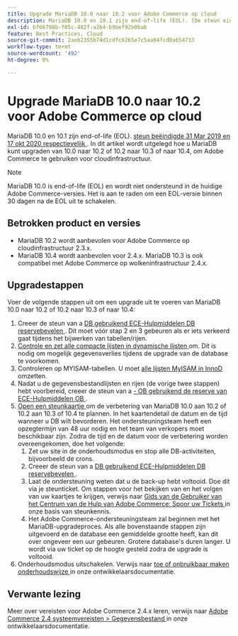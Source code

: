 ```yaml
---
title: Upgrade MariaDB 10.0 naar 10.2 voor Adobe Commerce op cloud
description: MariaDB 10.0 en 10.1 zijn end-of-life (EOL). [De steun eindigde respectievelijk 31 maart 2019 en 17 oktober 2020](https://endoflife.date/mariadb). In dit artikel wordt uitgelegd hoe u MariaDB kunt upgraden van 10.0 naar 10.2 of 10.2 naar 10.3 of naar 10.4, om Adobe Commerce te gebruiken voor cloudinfrastructuur.
exl-id: bf66798b-f05c-482f-a2b4-b9bef92b0bab
feature: Best Practices, Cloud
source-git-commit: 2aeb2355b74d1cdfc62b5e7c5aa04fcd0a654733
workflow-type: tm+mt
source-wordcount: '492'
ht-degree: 0%

---
```


# Upgrade MariaDB 10.0 naar 10.2 voor Adobe Commerce op cloud

MariaDB 10.0 en 10.1 zijn end-of-life (EOL). [ steun beëindigde 31 Mar 2019 en 17 okt 2020 respectievelijk ](https://endoflife.date/mariadb). In dit artikel wordt uitgelegd hoe u MariaDB kunt upgraden van 10.0 naar 10.2 of 10.2 naar 10.3 of naar 10.4, om Adobe Commerce te gebruiken voor cloudinfrastructuur.

>[!NOTE]
>
>MariaDB 10.0 is end-of-life (EOL) en wordt niet ondersteund in de huidige Adobe Commerce-versies. Het is aan te raden om een EOL-versie binnen 30 dagen na de EOL uit te schakelen.

## Betrokken product en versies

* MariaDB 10.2 wordt aanbevolen voor Adobe Commerce op cloudinfrastructuur 2.3.x.
* MariaDB 10.4 wordt aanbevolen voor 2.4.x. MariaDB 10.3 is ook compatibel met Adobe Commerce op wolkeninfrastructuur 2.4.x.

## Upgradestappen

Voer de volgende stappen uit om een upgrade uit te voeren van MariaDB 10.0 naar 10.2 of 10.2 naar 10.3 of naar 10.4:

1. Creeer de steun van a [ DB gebruikend ECE-Hulpmiddelen DB reservebevelen ](https://experienceleague.adobe.com/en/docs/commerce-cloud-service/user-guide/develop/storage/snapshots). Dit moet vóór stap 2 en 3 gebeuren als er iets verkeerd gaat tijdens het bijwerken van tabellen/rijen.
1. [ Controle en zet alle compacte lijsten in dynamische lijsten ](https://experienceleague.adobe.com/docs/commerce-operations/implementation-playbook/best-practices/maintenance/commerce-235-upgrade-prerequisites-mariadb.html) om. Dit is nodig om mogelijk gegevensverlies tijdens de upgrade van de database te voorkomen.
1. Controleren op MYISAM-tabellen. U moet [ alle lijsten MyISAM in InnoD ](https://experienceleague.adobe.com/docs/commerce-operations/implementation-playbook/best-practices/planning/database-on-cloud.html) omzetten.
1. Nadat u de gegevensbestandlijsten en rijen (de vorige twee stappen) hebt voorbereid, creeer de steun van a [- OB gebruikend de reserve van ECE-Hulpmiddelen OB ](https://experienceleague.adobe.com/en/docs/commerce-cloud-service/user-guide/develop/storage/snapshots).
1. [ Open een steunkaartje ](/help/help-center-guide/help-center/magento-help-center-user-guide.md#submit-ticket) om de verbetering van MariaDB 10.0 aan 10.2 of 10.2 aan 10.3 of 10.4 te plannen. In het kaartendetail de datum en de tijd wanneer u DB wilt bevorderen. Het ondersteuningsteam heeft een opzegtermijn van 48 uur nodig en het team van verkopers moet beschikbaar zijn. Zodra de tijd en de datum voor de verbetering worden overeengekomen, doe het volgende:
   1. Zet uw site in de onderhoudsmodus en stop alle DB-activiteiten, bijvoorbeeld de crons.
   1. Creeer de steun van a [ DB gebruikend ECE-Hulpmiddelen DB reservebevelen ](https://experienceleague.adobe.com/en/docs/commerce-cloud-service/user-guide/develop/storage/snapshots).
   1. Laat de ondersteuning weten dat u de back-up hebt voltooid. Doe dit via je steunticket. Om stappen voor het bekijken van en het volgen van uw kaartjes te krijgen, verwijs naar [ Gids van de Gebruiker van het Centrum van de Hulp van Adobe Commerce: Spoor uw Tickets ](/help/help-center-guide/help-center/magento-help-center-user-guide.md#track-tickets) in onze basis van steunkennis.
   1. Het Adobe Commerce-ondersteuningsteam zal beginnen met het MariaDB-upgradeproces. Als alle bovenstaande stappen zijn uitgevoerd en de database een gemiddelde grootte heeft, kan dit over ongeveer een uur gebeuren. Grotere database&#39;s duren langer. U wordt via uw ticket op de hoogte gesteld zodra de upgrade is voltooid.
1. Onderhoudsmodus uitschakelen. Verwijs naar [ toe of onbruikbaar maken onderhoudswijze ](https://experienceleague.adobe.com/en/docs/commerce-operations/installation-guide/tutorials/maintenance-mode) in onze ontwikkelaarsdocumentatie.

## Verwante lezing

Meer over vereisten voor Adobe Commerce 2.4.x leren, verwijs naar [ Adobe Commerce 2.4 systeemvereisten > Gegevensbestand ](https://experienceleague.adobe.com/en/docs/commerce-operations/installation-guide/system-requirements#database) in onze ontwikkelaarsdocumentatie.
